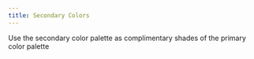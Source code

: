```yaml
---
title: Secondary Colors
---
```


Use the secondary color palette as complimentary shades of the primary color palette
